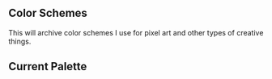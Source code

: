 ## Color Schemes
This will archive color schemes I use for pixel art and other types of creative things.

## Current Palette

